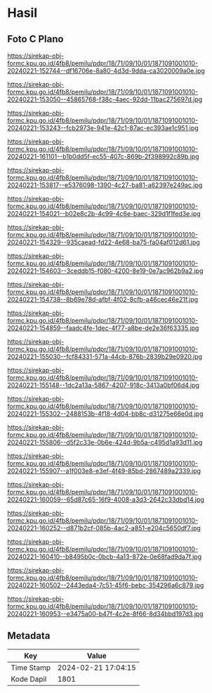 # Hasil

## Foto C Plano

https://sirekap-obj-formc.kpu.go.id/4fb8/pemilu/pdpr/18/71/09/10/01/1871091001010-20240221-152744--df16706e-8a80-4d3d-9dda-ca3020009a0e.jpg

https://sirekap-obj-formc.kpu.go.id/4fb8/pemilu/pdpr/18/71/09/10/01/1871091001010-20240221-153050--45865768-f38c-4aec-92dd-11bac275697d.jpg

https://sirekap-obj-formc.kpu.go.id/4fb8/pemilu/pdpr/18/71/09/10/01/1871091001010-20240221-153243--fcb2973e-941e-42c1-87ac-ec393ae1c951.jpg

https://sirekap-obj-formc.kpu.go.id/4fb8/pemilu/pdpr/18/71/09/10/01/1871091001010-20240221-161101--b1b0dd5f-ec55-407c-869b-2f398992c89b.jpg

https://sirekap-obj-formc.kpu.go.id/4fb8/pemilu/pdpr/18/71/09/10/01/1871091001010-20240221-153817--e5376098-1390-4c27-ba81-a62397e249ac.jpg

https://sirekap-obj-formc.kpu.go.id/4fb8/pemilu/pdpr/18/71/09/10/01/1871091001010-20240221-154021--b02e8c2b-4c99-4c6e-baec-329d1f1fed3e.jpg

https://sirekap-obj-formc.kpu.go.id/4fb8/pemilu/pdpr/18/71/09/10/01/1871091001010-20240221-154329--935caead-fd22-4e68-ba75-fa04af012d61.jpg

https://sirekap-obj-formc.kpu.go.id/4fb8/pemilu/pdpr/18/71/09/10/01/1871091001010-20240221-154603--3ceddb15-f080-4200-8e19-0e7ac962b9a2.jpg

https://sirekap-obj-formc.kpu.go.id/4fb8/pemilu/pdpr/18/71/09/10/01/1871091001010-20240221-154738--8b69e78d-afbf-4f02-8cfb-a46cec46e21f.jpg

https://sirekap-obj-formc.kpu.go.id/4fb8/pemilu/pdpr/18/71/09/10/01/1871091001010-20240221-154859--faadc4fe-1dec-4f77-a8be-de2e36f63335.jpg

https://sirekap-obj-formc.kpu.go.id/4fb8/pemilu/pdpr/18/71/09/10/01/1871091001010-20240221-155030--fcf84331-571a-44cb-876b-2839b29e0920.jpg

https://sirekap-obj-formc.kpu.go.id/4fb8/pemilu/pdpr/18/71/09/10/01/1871091001010-20240221-155148--1dc2a13a-5867-4207-918c-3413a0bf06d4.jpg

https://sirekap-obj-formc.kpu.go.id/4fb8/pemilu/pdpr/18/71/09/10/01/1871091001010-20240221-155302--2488153b-4f18-4d04-bb8c-d31275e66e0d.jpg

https://sirekap-obj-formc.kpu.go.id/4fb8/pemilu/pdpr/18/71/09/10/01/1871091001010-20240221-155806--d5f2c33e-0b6e-424d-9b5a-c495d1a93d11.jpg

https://sirekap-obj-formc.kpu.go.id/4fb8/pemilu/pdpr/18/71/09/10/01/1871091001010-20240221-155907--a1f003e8-e3ef-4f49-85bd-2867489a2339.jpg

https://sirekap-obj-formc.kpu.go.id/4fb8/pemilu/pdpr/18/71/09/10/01/1871091001010-20240221-160059--65d87c65-16f9-4008-a3d3-2642c33dbd14.jpg

https://sirekap-obj-formc.kpu.go.id/4fb8/pemilu/pdpr/18/71/09/10/01/1871091001010-20240221-160252--d871b2cf-085b-4ac2-a851-e204c5650df7.jpg

https://sirekap-obj-formc.kpu.go.id/4fb8/pemilu/pdpr/18/71/09/10/01/1871091001010-20240221-160410--b8495b0c-0bcb-4a13-872e-0e68fad9da7f.jpg

https://sirekap-obj-formc.kpu.go.id/4fb8/pemilu/pdpr/18/71/09/10/01/1871091001010-20240221-160502--2443eda4-7c51-45f6-bebc-354296a6c879.jpg

https://sirekap-obj-formc.kpu.go.id/4fb8/pemilu/pdpr/18/71/09/10/01/1871091001010-20240221-160953--e3475a00-b47f-4c2e-8f66-8d34bbd197d3.jpg


## Metadata

| Key        | Value               |
| ---------- | ------------------- |
| Time Stamp | 2024-02-21 17:04:15 |
| Kode Dapil | 1801                |



